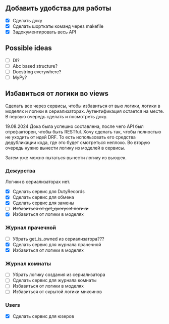 ## Добавить удобства для работы
- [X] Сделать доку
- [X] Сделать шорткаты команд через makefile
- [X] Задокументировать весь API

## Possible ideas
- [ ] DI?
- [ ] Abc based structure?
- [ ] Docstring everywhere?
- [ ] MyPy?

## Избавиться от логики во views
Сделать все через сервисы, чтобы избавиться от вью логики, логики в моделях и логики в сериализаторах.
Аутентификация остается на месте. В первую очередь сделать и посмотреть доку.

19.08.2024 Дока была успешно составлена, после чего API был отрефакторен, чтобы быть RESTful.
Хочу сделать так, чтобы полностью не уходить от идей DRF. То есть использовать его средства дедубликации кода, где это будет смотреться неплохо.
Во вторую очередь нужно вынести логику из моделей в сервисы.

Затем уже можно пытаться вынести логику из вьюшек.

### Дежурства
Логики в сериализаторах нет.
- [X] Сделать сервис для DutyRecords
- [X] Сделать сервис для обмена
- [X] Сделать сервис для замены
- [ ] ~~Избавиться от get_queryset логики~~
- [X] Избавиться от логики в моделях

### Журнал прачечной
- [ ] Убрать get_is_owned из сериализатора???
- [X] Сделать сервис для журнала прачечной
- [X] Избавиться от логики в моделях

### Журнал комнаты
- [ ] Убрать логику создания из сериализатора
- [ ] Сделать сервис для журнала комнаты
- [ ] Избавиться от логики в моделях
- [ ] Избавиться от скрытой логики миксинов

### Users
- [X] Сделать сервис для юзеров